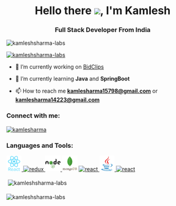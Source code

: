 <h1 align="center">Hello there <img src="https://raw.githubusercontent.com/MartinHeinz/MartinHeinz/master/wave.gif" width="30px">, I'm Kamlesh</h1>
<h3 align="center"/>Full Stack Developer From India</h3>

<p align="left"> <img src="https://komarev.com/ghpvc/?username=kamleshsharma-labs&label=Profile%20views&color=0e75b6&style=flat" alt="kamleshsharma-labs" /> </p>

<p align="left"> <a href="https://github.com/ryo-ma/github-profile-trophy"><img src="https://github-profile-trophy.vercel.app/?username=kamleshsharma-labs" alt="kamleshsharma-labs" /></a> </p>

- 🔭 I’m currently working on [BidClips](https://bidclips.com/)

- 🌱 I’m currently learning **Java** and **SpringBoot**

- 📫 How to reach me **kamlesharma15798@gmail.com** or **kamlesharma14223@gmail.com** 

<h3 align="left">Connect with me:</h3>
<p align="left">
<a href="https://www.linkedin.com/in/kamlesh-sharma-a81532216/" target="blank"><img align="center" src="https://cdn.jsdelivr.net/npm/simple-icons@3.0.1/icons/linkedin.svg" alt="kamlesharma" height="30" width="40" /></a>
</p>

<h3 align="left">Languages and Tools:</h3>

<a href="https://react.org/" target="_blank"> 
    <img src="https://raw.githubusercontent.com/devicons/devicon/master/icons/react/react-original-wordmark.svg" alt="react" width="40" height="40"/>
</a>

<a href="https://redux.org/" target="_blank"> 
    <img src="https://raw.githubusercontent.com/devicons/devicon/master/icons/redux/redux-original-wordmark.svg" alt="redux" width="40" height="40"/>
</a>

<a href="https://nodejs.org" target="_blank"> 
    <img src="https://raw.githubusercontent.com/devicons/devicon/master/icons/nodejs/nodejs-original-wordmark.svg" alt="nodejs" width="40" height="40"/>
</a>
<a href="https://www.mongodb.com" target="_blank"> 
    <img src="https://raw.githubusercontent.com/devicons/devicon/master/icons/mongodb/mongodb-original-wordmark.svg" alt="mongodb" width="40" height="40" style="max-width: 100%;"></a>

<a href="https://wordpress.org/" target="_blank"> 
    <img src="https://cdn.jsdelivr.net/gh/devicons/devicon/icons/wordpress/wordpress-original.svg" alt="react" width="40" height="40"/>
</a>

<a href="https://www.java.com" target="_blank"> 
    <img src="https://raw.githubusercontent.com/devicons/devicon/master/icons/java/java-original.svg" alt="java" width="40" height="40"/>
</a>
<a href="https://reactjs.org/" target="_blank"> 
    <img src="https://cdn.jsdelivr.net/gh/devicons/devicon/icons/python/python-original.svg" alt="react" width="40" height="40"/>
</a>


<p style="padding:4px"><img align="center" src="https://github-readme-stats.vercel.app/api?username=kamleshsharma-labs&show_icons=true&locale=en" alt="kamleshsharma-labs" /></p>

<p><img align="center" src="https://github-readme-streak-stats.herokuapp.com/?user=kamleshsharma-labs&" alt="kamleshsharma-labs" /></p>
